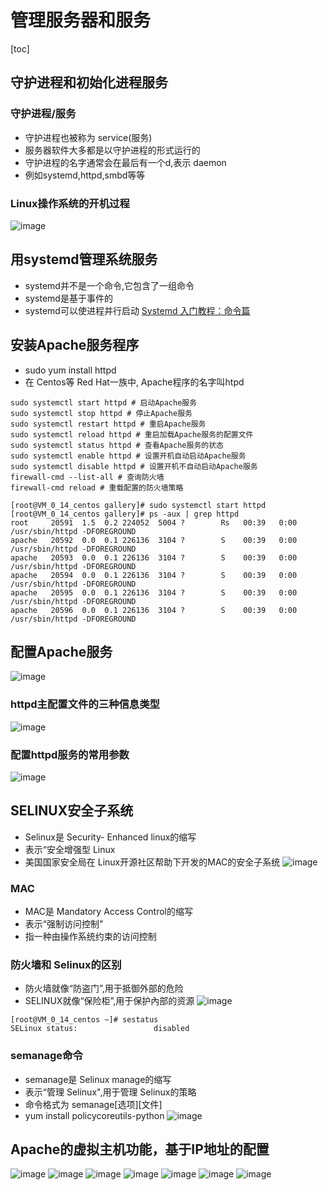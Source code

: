 # 管理服务器和服务
[toc]
## 守护进程和初始化进程服务
### 守护进程/服务
- 守护进程也被称为 service(服务)
- 服务器软件大多都是以守护进程的形式运行的
- 守护进程的名字通常会在最后有一个d,表示 daemon
- 例如systemd,httpd,smbd等等
### Linux操作系统的开机过程
![image](../../youdaonote-images/65FFF5CE77B6429EB52E9EABC933A344.png)
## 用systemd管理系统服务
- systemd并不是一个命令,它包含了一组命令
- systemd是基于事件的
- systemd可以使进程并行启动
[Systemd 入门教程：命令篇](http://www.ruanyifeng.com/blog/2016/03/systemd-tutorial-commands.html)
## 安装Apache服务程序
- sudo yum install httpd
- 在 Centos等 Red Hat一族中, Apache程序的名字叫htpd
```
sudo systemctl start httpd # 启动Apache服务
sudo systemctl stop httpd # 停止Apache服务
sudo systemctl restart httpd # 重启Apache服务
sudo systemctl reload httpd # 重启加载Apache服务的配置文件
sudo systemctl status httpd # 查看Apache服务的状态
sudo systemctl enable httpd # 设置开机自动启动Apache服务
sudo systemctl disable httpd # 设置开机不自动启动Apache服务
firewall-cmd --list-all # 查询防火墙
firewall-cmd reload # 重载配置的防火墙策略

[root@VM_0_14_centos gallery]# sudo systemctl start httpd
[root@VM_0_14_centos gallery]# ps -aux | grep httpd
root     20591  1.5  0.2 224052  5004 ?        Rs   00:39   0:00 /usr/sbin/httpd -DFOREGROUND
apache   20592  0.0  0.1 226136  3104 ?        S    00:39   0:00 /usr/sbin/httpd -DFOREGROUND
apache   20593  0.0  0.1 226136  3104 ?        S    00:39   0:00 /usr/sbin/httpd -DFOREGROUND
apache   20594  0.0  0.1 226136  3104 ?        S    00:39   0:00 /usr/sbin/httpd -DFOREGROUND
apache   20595  0.0  0.1 226136  3104 ?        S    00:39   0:00 /usr/sbin/httpd -DFOREGROUND
apache   20596  0.0  0.1 226136  3104 ?        S    00:39   0:00 /usr/sbin/httpd -DFOREGROUND

```
## 配置Apache服务 
![image](../../youdaonote-images/088B40C854A84BD486CA5986A2CA5901.png)
### httpd主配置文件的三种信息类型
![image](../../youdaonote-images/49AF265BAA0A40DBA7961F3A5827A197.png)
### 配置httpd服务的常用参数
![image](../../youdaonote-images/0817AE4E7C79444D9BC9C7B1612CA9A1.png)

## SELINUX安全子系统
- Selinux是 Security- Enhanced linux的缩写
- 表示“安全增强型 Linux
- 美国国家安全局在 Linux开源社区帮助下开发的MAC的安全子系统
![image](../../youdaonote-images/DC5F7114EFF44B45843FFAB3F39EC27E.png)
### MAC
- MAC是 Mandatory Access Control的缩写
- 表示“强制访问控制”
- 指一种由操作系统约束的访问控制
### 防火墙和 Selinux的区别
- 防火墙就像“防盗门”,用于抵御外部的危险
- SELINUX就像“保险柜”,用于保护內部的资源
![image](../../youdaonote-images/B2D68525F62C4535A7D33D9505739B5D.png)
```
[root@VM_0_14_centos ~]# sestatus
SELinux status:                 disabled
```
### semanage命令
- semanage是 Selinux manage的缩写
- 表示“管理 Selinux",用于管理 Selinux的策略
- 命令格式为 semanage[选项][文件]
- yum install policycoreutils-python
![image](../../youdaonote-images/B376838DF8D64B2BA6B757B6C89942E9.png)

## Apache的虚拟主机功能，基于IP地址的配置
![image](../../youdaonote-images/3B2941C92B76492E99876C7D59711EFD.png)
![image](../../youdaonote-images/DDD9DF476EF643918FDBF29A23A9F511.png)
![image](../../youdaonote-images/63D9BCB6F2B6471FB7073118F49BF96A.png)
![image](../../youdaonote-images/CDF6F7699B5742419D54B58855F166E4.png)
![image](../../youdaonote-images/08B6EA14309A49929A62E08802AB4506.png)
![image](../../youdaonote-images/C54CCC9E91A846FDB767A1BAC9A8DA3A.png)
![image](../../youdaonote-images/DE0DA6212C4B43048F1DD6398AC886DB.png)